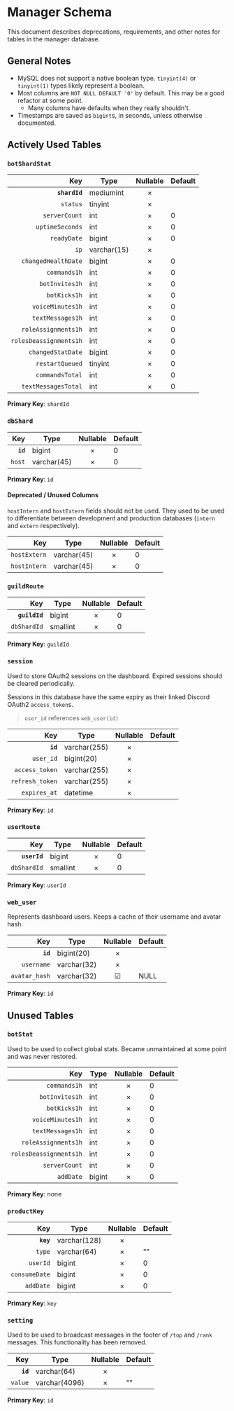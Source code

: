 # Manager Schema

This document describes deprecations, requirements, and other notes for tables in the manager database.

## General Notes

- MySQL does not support a native boolean type. `tinyint(4)` or `tinyint(1)` types likely represent a boolean.
- Most columns are `NOT NULL DEFAULT '0'` by default. This may be a good refactor at some point.
  - Many columns have defaults when they really shouldn't.
- Timestamps are saved as `bigint`s, in seconds, unless otherwise documented.

## Actively Used Tables

### `botShardStat`

|                    Key | Type        | Nullable | Default |
| ---------------------: | ----------- | :------: | ------- |
|          **`shardId`** | mediumint   |    ×     |         |
|               `status` | tinyint     |    ×     |         |
|          `serverCount` | int         |    ×     | 0       |
|        `uptimeSeconds` | int         |    ×     | 0       |
|            `readyDate` | bigint      |    ×     | 0       |
|                   `ip` | varchar(15) |    ×     |         |
|    `changedHealthDate` | bigint      |    ×     | 0       |
|           `commands1h` | int         |    ×     | 0       |
|         `botInvites1h` | int         |    ×     | 0       |
|           `botKicks1h` | int         |    ×     | 0       |
|       `voiceMinutes1h` | int         |    ×     | 0       |
|       `textMessages1h` | int         |    ×     | 0       |
|    `roleAssignments1h` | int         |    ×     | 0       |
| `rolesDeassignments1h` | int         |    ×     | 0       |
|      `changedStatDate` | bigint      |    ×     | 0       |
|        `restartQueued` | tinyint     |    ×     | 0       |
|        `commandsTotal` | int         |    ×     | 0       |
|    `textMessagesTotal` | int         |    ×     | 0       |

**Primary Key**: `shardId`

### `dbShard`

|      Key | Type        | Nullable | Default |
| -------: | ----------- | :------: | ------- |
| **`id`** | bigint      |    ×     | 0       |
|   `host` | varchar(45) |    ×     | 0       |

**Primary Key**: `id`

#### Deprecated / Unused Columns

`hostIntern` and `hostExtern` fields should not be used.
They used to be used to differentiate between development
and production databases (`intern` and `extern` respectively).

|          Key | Type        | Nullable | Default |
| -----------: | ----------- | :------: | ------- |
| `hostExtern` | varchar(45) |    ×     | 0       |
| `hostIntern` | varchar(45) |    ×     | 0       |

### `guildRoute`

|           Key | Type     | Nullable | Default |
| ------------: | -------- | :------: | ------- |
| **`guildId`** | bigint   |    ×     | 0       |
|   `dbShardId` | smallint |    ×     | 0       |

**Primary Key**: `guildId`

### `session`

Used to store OAuth2 sessions on the dashboard.
Expired sessions should be cleared periodically.

Sessions in this database have the same expiry as 
their linked Discord OAuth2 `access_token`s.

> `user_id` references `web_user(id)`

|             Key | Type         | Nullable | Default |
| --------------: | ------------ | :------: | ------- |
|        **`id`** | varchar(255) |    ×     |         |
|       `user_id` | bigint(20)   |    ×     |         |
|  `access_token` | varchar(255) |    ×     |         |
| `refresh_token` | varchar(255) |    ×     |         |
|    `expires_at` | datetime     |    ×     |         |

**Primary Key**: `id`

### `userRoute`

|          Key | Type     | Nullable | Default |
| -----------: | -------- | :------: | ------- |
| **`userId`** | bigint   |    ×     | 0       |
|  `dbShardId` | smallint |    ×     | 0       |

**Primary Key**: `userId`

### `web_user`

Represents dashboard users. Keeps a cache of their username and avatar hash.

|           Key | Type        | Nullable | Default |
| ------------: | ----------- | :------: | ------- |
|      **`id`** | bigint(20)  |    ×     |         |
|    `username` | varchar(32) |    ×     |         |
| `avatar_hash` | varchar(32) |    ☑︎     | NULL    |

**Primary Key**: `id`

## Unused Tables

### `botStat`

Used to be used to collect global stats. Became unmaintained at some point and was never restored.

|                    Key | Type   | Nullable | Default |
| ---------------------: | ------ | :------: | ------- |
|           `commands1h` | int    |    ×     | 0       |
|         `botInvites1h` | int    |    ×     | 0       |
|           `botKicks1h` | int    |    ×     | 0       |
|       `voiceMinutes1h` | int    |    ×     | 0       |
|       `textMessages1h` | int    |    ×     | 0       |
|    `roleAssignments1h` | int    |    ×     | 0       |
| `rolesDeassignments1h` | int    |    ×     | 0       |
|          `serverCount` | int    |    ×     | 0       |
|              `addDate` | bigint |    ×     | 0       |

**Primary Key**: none

### `productKey`

|           Key | Type         | Nullable | Default |
| ------------: | ------------ | :------: | ------- |
|     **`key`** | varchar(128) |    ×     |         |
|        `type` | varchar(64)  |    ×     | ""      |
|      `userId` | bigint       |    ×     | 0       |
| `consumeDate` | bigint       |    ×     | 0       |
|     `addDate` | bigint       |    ×     | 0       |

**Primary Key**: `key`

### `setting`

Used to be used to broadcast messages in the footer of `/top` and `/rank` messages.
This functionality has been removed.

|      Key | Type          | Nullable | Default |
| -------: | ------------- | :------: | ------- |
| **`id`** | varchar(64)   |    ×     |         |
|  `value` | varchar(4096) |    ×     | ""      |

**Primary Key**: `id`
